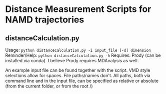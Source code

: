 # Distance Measurement Scripts for NAMD trajectories

## distanceCalculation.py
Usage: `python distanceCalculation.py -i input_file [-d] dimension`
Reminder/Help: `python distanceCalculation.py -h`
Requires: Prody (can be installed via conda). I believe Prody requires MDAnalysis as well.

An example input file can be found together with the script. VMD style selections allow for spaces. File paths/names don't.
All paths, both via command line and in the input file, can be specified as relative or absolute (from the current folder, or from the root /)
